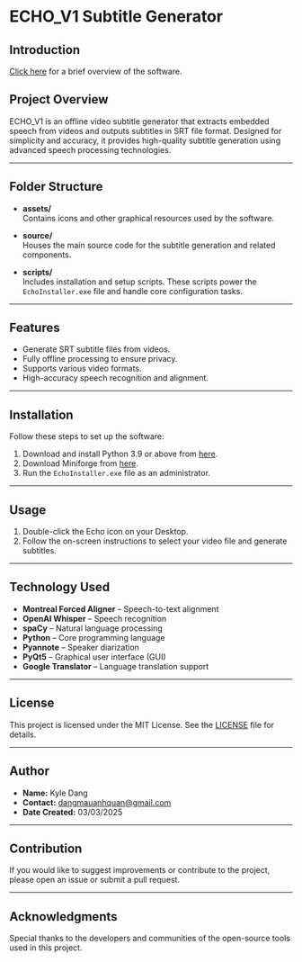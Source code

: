 # ECHO_V1 Subtitle Generator

## Introduction

[Click here](https://example.com) for a brief overview of the software.

## Project Overview

ECHO_V1 is an offline video subtitle generator that extracts embedded speech from videos and outputs subtitles in SRT file format. Designed for simplicity and accuracy, it provides high-quality subtitle generation using advanced speech processing technologies.

---

## Folder Structure

- **assets/**  
  Contains icons and other graphical resources used by the software.

- **source/**  
  Houses the main source code for the subtitle generation and related components.

- **scripts/**  
  Includes installation and setup scripts. These scripts power the `EchoInstaller.exe` file and handle core configuration tasks.

---

## Features

- Generate SRT subtitle files from videos.  
- Fully offline processing to ensure privacy.  
- Supports various video formats.  
- High-accuracy speech recognition and alignment.

---

## Installation

Follow these steps to set up the software:

1. Download and install Python 3.9 or above from [here](https://www.python.org/downloads/).  
2. Download Miniforge from [here](https://conda-forge.org/download/).  
3. Run the `EchoInstaller.exe` file as an administrator.

---

## Usage

1. Double-click the Echo icon on your Desktop.  
2. Follow the on-screen instructions to select your video file and generate subtitles.

---

## Technology Used

- **Montreal Forced Aligner** – Speech-to-text alignment  
- **OpenAI Whisper** – Speech recognition  
- **spaCy** – Natural language processing  
- **Python** – Core programming language  
- **Pyannote** – Speaker diarization  
- **PyQt5** – Graphical user interface (GUI)  
- **Google Translator** – Language translation support

---

## License

This project is licensed under the MIT License. See the [LICENSE](LICENSE.txt) file for details.

---

## Author

- **Name:** Kyle Dang  
- **Contact:** dangmauanhquan@gmail.com  
- **Date Created:** 03/03/2025

---

## Contribution

If you would like to suggest improvements or contribute to the project, please open an issue or submit a pull request.

---

## Acknowledgments

Special thanks to the developers and communities of the open-source tools used in this project.